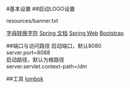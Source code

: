 #基本设置
##启动LOGO设置

resources/banner.txt

[字母转换字符](http://patorjk.com/software/taag/#p=display&f=Big&t=linktones)
[Spring 文档](https://spring.io/guides)
[Spring Web](https://spring.io/guides/gs/serving-web-content/)
[Bootstrap](https://v3.bootcss.com/getting-started/)

##端口与访问路径
启动端口，默认8080  
server.port=8088  
启动路径，默认为根路径  
server.servlet.context-path=/dm  

##工具
[lombok](https://projectlombok.org/)  
